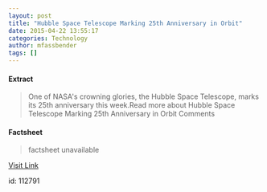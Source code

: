 ```yaml
---
layout: post
title: "Hubble Space Telescope Marking 25th Anniversary in Orbit"
date: 2015-04-22 13:55:17
categories: Technology
author: mfassbender
tags: []
---
```



#### Extract
>One of NASA's crowning glories, the Hubble Space Telescope, marks its 25th anniversary this week.Read more about Hubble Space Telescope Marking 25th Anniversary in Orbit Comments

#### Factsheet
>factsheet unavailable

[Visit Link](http://www.pddnet.com/news/2015/04/hubble-space-telescope-marking-25th-anniversary-orbit)

id:  112791
